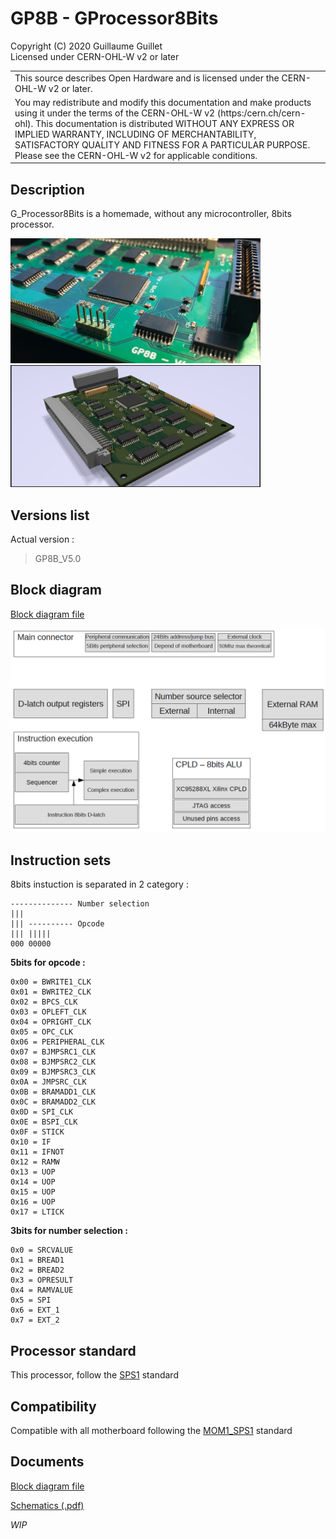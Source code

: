 # GP8B - GProcessor8Bits

Copyright (C) 2020 Guillaume Guillet\
Licensed under CERN-OHL-W v2 or later

<table border="0px">
<tr>
<td>
This source describes Open Hardware and is licensed under the CERN-OHL-W v2 or later.
</td>
</tr>
<tr>
<td>
You may redistribute and modify this documentation and make products
using it under the terms of the CERN-OHL-W v2 (https:/cern.ch/cern-ohl).
This documentation is distributed WITHOUT ANY EXPRESS OR IMPLIED
WARRANTY, INCLUDING OF MERCHANTABILITY, SATISFACTORY QUALITY
AND FITNESS FOR A PARTICULAR PURPOSE. Please see the CERN-OHL-W v2
for applicable conditions.
</td>
</tr>
</table>

## Description
G_Processor8Bits is a homemade, without any microcontroller, 8bits processor.

<img src="images/GP8B.JPG" alt="GP8B_image" width="400"/> <img src="images/GP8B_3D.png" alt="GP8B_image" width="400"/>

## Versions list

Actual version :
> GP8B_V5.0

## Block diagram

[Block diagram file](document/Block%20diagram.pdf)

<img src="images/diagram.png" alt="Image of diagram" width="600"/>

## Instruction sets
8bits instuction is separated in 2 category :
```
-------------- Number selection
|||  
||| ---------- Opcode
||| |||||
000 00000
```
**5bits for opcode :**
```
0x00 = BWRITE1_CLK
0x01 = BWRITE2_CLK
0x02 = BPCS_CLK
0x03 = OPLEFT_CLK
0x04 = OPRIGHT_CLK
0x05 = OPC_CLK
0x06 = PERIPHERAL_CLK
0x07 = BJMPSRC1_CLK
0x08 = BJMPSRC2_CLK
0x09 = BJMPSRC3_CLK
0x0A = JMPSRC_CLK
0x0B = BRAMADD1_CLK
0x0C = BRAMADD2_CLK
0x0D = SPI_CLK
0x0E = BSPI_CLK
0x0F = STICK
0x10 = IF
0x11 = IFNOT
0x12 = RAMW
0x13 = UOP
0x14 = UOP
0x15 = UOP
0x16 = UOP
0x17 = LTICK
```
**3bits for number selection :**
```
0x0 = SRCVALUE
0x1 = BREAD1
0x2 = BREAD2
0x3 = OPRESULT
0x4 = RAMVALUE
0x5 = SPI
0x6 = EXT_1
0x7 = EXT_2
```

## Processor standard
This processor, follow the [SPS1](https://github.com/JonathSpirit/GComputer_standard) standard

## Compatibility
Compatible with all motherboard following the [MOM1_SPS1](https://github.com/JonathSpirit/GComputer_standard) standard

## Documents
[Block diagram file](document/Block%20diagram.pdf)

[Schematics (.pdf)](document/GP8B_schematics.pdf)

*WIP*
